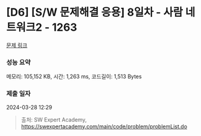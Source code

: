 # [D6] [S/W 문제해결 응용] 8일차 - 사람 네트워크2 - 1263 

[문제 링크](https://swexpertacademy.com/main/code/problem/problemDetail.do?contestProbId=AV18P2B6Iu8CFAZN) 

### 성능 요약

메모리: 105,152 KB, 시간: 1,263 ms, 코드길이: 1,513 Bytes

### 제출 일자

2024-03-28 12:29



> 출처: SW Expert Academy, https://swexpertacademy.com/main/code/problem/problemList.do